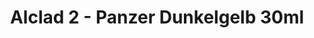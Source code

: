 ---
layout: product
title: "Alclad 2 - Panzer Dunkelgelb 30ml"
price: "TBA" 
desc: "Metalizer boja"
img_path: "/assets/img/ALCE251.jpg"
brand: "N/A"
available: false
special_offer: false
new: false
soon: false
cat: "040000"
subcat: "040300"
subsubcat: "0N/A"
sifra: "ALCE251"
popular: false
---